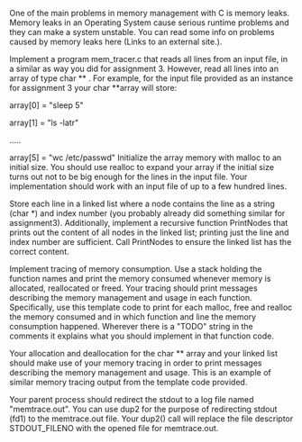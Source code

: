 One of the main problems in memory management with C is memory leaks. Memory leaks in an Operating System cause serious runtime problems and they can make a system unstable.  You can read some info on problems caused by memory leaks here (Links to an external site.).

Implement a program mem_tracer.c that reads all lines from an input file, in a similar as way you did for assignment 3. However, read all lines into an array of type char ** . For example, for the input file provided as an instance for assignment 3 your char **array will store:

array[0] = "sleep 5"

array[1] = "ls -latr"

.....

array[5] = "wc /etc/passwd"
Initialize the array memory with malloc to an initial size. You should use realloc to expand your array if the initial size turns out not to be big enough for the lines in the input file. Your implementation should work with an input file of up to a few hundred lines.

Store each line in a linked list where a node contains the line as a string (char *) and index number (you probably already did something similar for assignment3). Additionally, implement a recursive function PrintNodes that prints out the content of all nodes in the linked list; printing just the line and index number are sufficient. Call PrintNodes to ensure the linked list has the correct content.

Implement tracing of memory consumption. Use a stack holding the function names and print the memory consumed whenever memory is allocated, reallocated or freed. Your tracing should print messages describing the memory management and usage in each function. Specifically, use this template code to print for each malloc, free and realloc the memory consumed and in which function and line the memory consumption happened.  Wherever there is a "TODO" string in the comments it explains what you should implement in that function code.

Your allocation and deallocation for the char ** array and your linked list should make use of your memory tracing in order to print messages describing the memory management and usage. This is an example of similar memory tracing output from the template code provided.

Your parent process should redirect the stdout to a log file named "memtrace.out". You can use dup2 for the purpose of redirecting stdout (fd1) to the memtrace.out file. Your dup2() call will replace the file descriptor STDOUT_FILENO with the opened file for memtrace.out.
